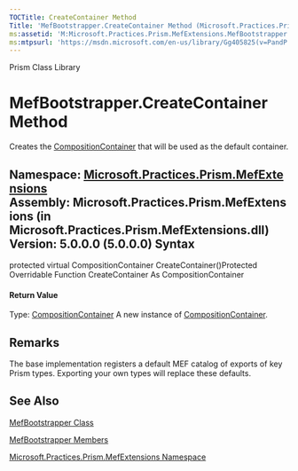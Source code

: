 ```yaml
---
TOCTitle: CreateContainer Method
Title: 'MefBootstrapper.CreateContainer Method (Microsoft.Practices.Prism.MefExtensions)'
ms:assetid: 'M:Microsoft.Practices.Prism.MefExtensions.MefBootstrapper.CreateContainer'
ms:mtpsurl: 'https://msdn.microsoft.com/en-us/library/Gg405825(v=PandP.50)'
---
```


Prism Class Library

MefBootstrapper.CreateContainer Method
==========================================

Creates the [CompositionContainer](http://msdn2.microsoft.com/en-us/library/dd833553) that will be used as the default container.

**Namespace:** [Microsoft.Practices.Prism.MefExtensions](https://msdn.microsoft.com/n:microsoft.practices.prism.mefextensions)
**Assembly:** Microsoft.Practices.Prism.MefExtensions (in Microsoft.Practices.Prism.MefExtensions.dll) Version: 5.0.0.0 (5.0.0.0)
Syntax
------

<span id="syntaxToggle"></span>protected virtual CompositionContainer CreateContainer()Protected Overridable Function CreateContainer As CompositionContainer
#### Return Value

Type: [CompositionContainer](http://msdn2.microsoft.com/en-us/library/dd833553)
A new instance of [CompositionContainer](http://msdn2.microsoft.com/en-us/library/dd833553).

Remarks
-------

<span id="remarksToggle"></span> The base implementation registers a default MEF catalog of exports of key Prism types. Exporting your own types will replace these defaults.

See Also
--------


[MefBootstrapper Class](https://msdn.microsoft.com/t:microsoft.practices.prism.mefextensions.mefbootstrapper)

[MefBootstrapper Members](https://msdn.microsoft.com/allmembers.t:microsoft.practices.prism.mefextensions.mefbootstrapper)

[Microsoft.Practices.Prism.MefExtensions Namespace](https://msdn.microsoft.com/n:microsoft.practices.prism.mefextensions)
